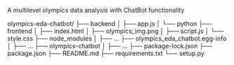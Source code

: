A multilevel olympics data analysis with ChatBot functionality

olympics-eda-chatbot/
├── backend
│   ├── app.js
│   └── python
├── frontend
│   ├── index.html
│   ├── olympics_img.png
│   ├── script.js
│   └── style.css
├── node_modules
│   ├── ...
├── olympics_eda_chatbot.egg-info
│   ├── ...
├── olympics-chatbot
│   ├── ...
├── package-lock.json
├── package.json
├── README.md
├── requirements.txt
└── setup.py
